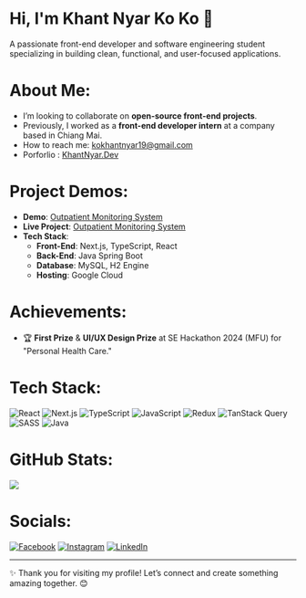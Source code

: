 # Hi, I'm Khant Nyar Ko Ko 👋

A passionate front-end developer and software engineering student specializing in building clean, functional, and user-focused applications.

# About Me:
-  I’m looking to collaborate on **open-source front-end projects**.
-  Previously, I worked as a **front-end developer intern** at a company based in Chiang Mai.
-  How to reach me: kokhantnyar19@gmail.com
-  Porforlio : [KhantNyar.Dev](https://khantnyar-dev.vercel.app/)

# Project Demos:
- **Demo**: [Outpatient Monitoring System](https://drive.google.com/file/d/1SN-42gzeUXD-4oX-zcoBKxEOwjSYx5R5/view?usp=drivesdk)
- **Live Project**: [Outpatient Monitoring System](https://oms-app-237489682555.us-central1.run.app/)
- **Tech Stack**:
  - **Front-End**: Next.js, TypeScript, React
  - **Back-End**: Java Spring Boot
  - **Database**: MySQL, H2 Engine
  - **Hosting**: Google Cloud

# Achievements:
- 🏆 **First Prize** & **UI/UX Design Prize** at SE Hackathon 2024 (MFU) for "Personal Health Care."

# Tech Stack:
![React](https://img.shields.io/badge/react-%2320232a.svg?style=flat&logo=react&logoColor=%2361DAFB) 
![Next.js](https://img.shields.io/badge/Next.js-black?style=flat&logo=next.js&logoColor=white) 
![TypeScript](https://img.shields.io/badge/typescript-%23007ACC.svg?style=flat&logo=typescript&logoColor=white) 
![JavaScript](https://img.shields.io/badge/javascript-%23323330.svg?style=flat&logo=javascript&logoColor=%23F7DF1E) 
![Redux](https://img.shields.io/badge/redux-%23593d88.svg?style=flat&logo=redux&logoColor=white) 
![TanStack Query](https://img.shields.io/badge/TanStack-FF4154?style=flat&logo=react-query&logoColor=white)
![SASS](https://img.shields.io/badge/SASS-hotpink.svg?style=flat&logo=SASS&logoColor=white) 
![Java](https://img.shields.io/badge/java-%23ED8B00.svg?style=flat&logo=openjdk&logoColor=white) 

# GitHub Stats:
![](https://github-readme-stats.vercel.app/api/top-langs/?username=Khant-Nyar-Ko-Ko&theme=dark&hide_border=false&include_all_commits=true&count_private=false&layout=compact)

# Socials:
[![Facebook](https://img.shields.io/badge/Facebook-%231877F2.svg?logo=Facebook&logoColor=white)](https://facebook.com/khantnyar.koko.16) 
[![Instagram](https://img.shields.io/badge/Instagram-%23E4405F.svg?logo=Instagram&logoColor=white)](https://instagram.com/knkk_2002) 
[![LinkedIn](https://img.shields.io/badge/LinkedIn-%230077B5.svg?logo=linkedin&logoColor=white)](https://linkedin.com/in/khant-nyar-ko-ko-b993b3195)

---

✨ Thank you for visiting my profile! Let’s connect and create something amazing together. 😊
